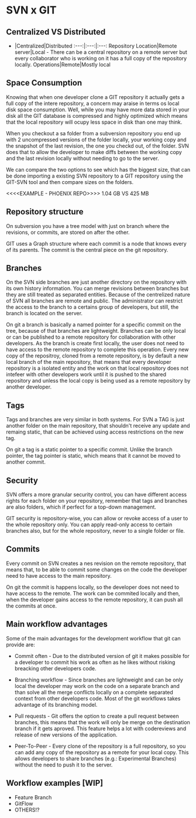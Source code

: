 # SVN x GIT

## Centralized VS Distributed

 - |Centralized|Distributed
:---:|:---:|:---:
Repository Location|Remote server|Local - There can be a central repository on a remote server but every collaborator who is working on it has a full copy of the repository locally.
Operations|Remote|Mostly local

## Space Consumption

Knowing that when one developer clone a GIT repository it actually gets a full copy of the intere repository, a concern may araise in terms os local disk space consumption. Well, while you may have more data stored in your disk all the GIT database is compressed and highly optimized which means that the local repository will ocupy less space in disk than one may think.

When you checkout a sa folder from a subversion repository you end up with 2 uncompressed versions of the folder locally, your working copy and the snapshot of the last revision, the one you checkd out, of the folder. SVN does that to allow the developer to make diffs between the working copy and the last revision locally without needing to go to the server.

We can compare the two options to see which has the biggest size, that can be done importing a existing SVN repository to a GIT repository using the GIT-SVN tool and then compare sizes on the folders.

<<<<EXAMPLE - PHOENIX REPO>>>>
1.04 GB VS 425 MB

## Repository structure

On subversion you have a tree model with just on branch where the revisions, or commits, are stored on after the other.

GIT uses a Graph structure where each commit is a node that knows every of its parents. The commit is the central piece on the git repository.

## Branches

On the SVN side branches are just another directory on the repository with its own history information. You can merge revisions between branches but they are still treated as separated entities. Because of the centrelized nature of SVN all branches are remote and public. The administrator can restrict the access to the branch to a certains group of developers, but still, the branch is located on the server.

On git a branch is basically a named pointer for a specific commit on the tree, because of that branches are lightweight. Branches can be only local or can be published to a remote repository for collaboration with other developers. As the branch is create first locally, the user does not need to have access to the remote repository to complete this operation.
Every new copy of the repositroy, cloned from a remote repository, is by default a new local branch of the main repository, that means that every developer repository is a isolated entity and the work on that local repository does not intefeer with other developers work until it is pushed to the shared repository and unless the local copy is being used as a remote repository by another developer.

## Tags

Tags and branches are very similar in both systems. For SVN a TAG is just another folder on the main repository, that shouldn't receive any update and remaing static, that can be achieved using access restrictions on the new tag.

On git a tag is a static pointer to a specific commit. Unlike the branch pointer, the tag pointer is static, which means that it cannot be moved to another commit.

## Security

SVN offers a more granular security control, you can have different access rights for each folder on your repository, remember that tags and branches are also folders, which if perfect for a top-down management.

GIT security is repository-wise, you can allow or revoke access of a user to the whole repository only. You can apply read-only access to certain branches also, but for the whole repository, never to a single folder or file.

## Commits

Every commit on SVN creates a nes revision on the remote repository, that means that, to be able to commit some changes on the code the developer need to have access to the main repository.

On git the commit is happens locally, so the developer does not need to have access to the remote. The work can be commited locally and then, when the developer gains access to the remote repository, it can push all the commits at once.

## Main workflow advantages

Some of the main advantages for the development workflow that git can provide are:

* Commit often - Due to the distributed version of git it makes possible for a developer to commit his work as often as he likes without risking breacking other developers code.

* Branching workflow - Since branches are lightweight and can be only local the developer may work on the code on a separate branch and than solve all the merge conflicts locally on a complete separated context from other developers code. Most of the git workflows takes advantage of its branching model.

* Pull requests - Git offers the option to create a pull request between branches, this means that the work will only be merge on the destination branch if it gets aproved. This feature helps a lot with codereviews and release of new versions of the application.

* Peer-To-Peer - Every clone of the repository is a full repository, so you can add any copy of the repository as a remote for your local copy. This allows developers to share branches (e.g.: Experimental Branches) without the need to push it to the server.

## Workflow examples [WIP]

* Feature Branch
* GitFlow
* OTHERS!?